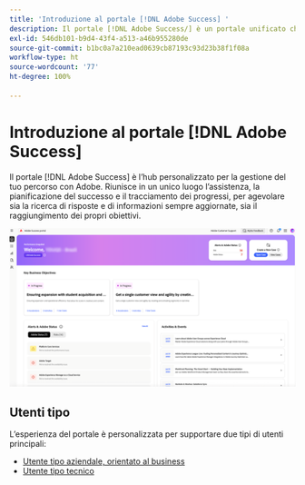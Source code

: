 ```yaml
---
title: 'Introduzione al portale [!DNL Adobe Success] '
description: Il portale [!DNL Adobe Success/] è un portale unificato che consente di inviare casi, visualizzare l’avanzamento dei ticket, accedere all’assistenza e agli strumenti di pianificazione.
exl-id: 546db101-b9d4-43f4-a513-a46b955280de
source-git-commit: b1bc0a7a210ead0639cb87193c93d23b38f1f08a
workflow-type: ht
source-wordcount: '77'
ht-degree: 100%

---
```


# Introduzione al portale [!DNL Adobe Success]

Il portale [!DNL Adobe Success] è l’hub personalizzato per la gestione del tuo percorso con Adobe. Riunisce in un unico luogo l’assistenza, la pianificazione del successo e il tracciamento dei progressi, per agevolare sia la ricerca di risposte e di informazioni sempre aggiornate, sia il raggiungimento dei propri obiettivi.

![adobe-success-portal-homepage](/help/adobe-success-portal/assets/overview-and-business-persona-overview.png)

## Utenti tipo

L’esperienza del portale è personalizzata per supportare due tipi di utenti principali:

* [Utente tipo aziendale, orientato al business](/help/adobe-success-portal/business-persona/key-functionalities-for-business-persona.md)
* [Utente tipo tecnico](/help/adobe-success-portal/technical-persona/key-functionalities-for-technical-persona.md)
